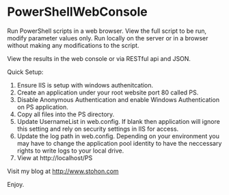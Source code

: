 # PowerShellWebConsole

Run PowerShell scripts in a web browser. View the full script to be run, modify parameter values only. Run locally on the server or in a browser without making any modifications to the script. 

View the results in the web console or via RESTful api and JSON.

Quick Setup: 
1. Ensure IIS is setup with windows authenitcation. 
2. Create an application under your root website port 80 called PS. 
3. Disable Anonymous Authentication and enable Windows Authentication on PS application.
3. Copy all files into the PS directory.
4. Update UsernameList in web.config. If blank then application will ignore this setting and rely on security settings in IIS for access. 
5. Update the log path in web.config. Depending on your environment you may have to change the application pool identity to have the neccessary rights to write logs to your local drive.
6. View at http://localhost/PS

Visit my blog at http://www.stohon.com

Enjoy.